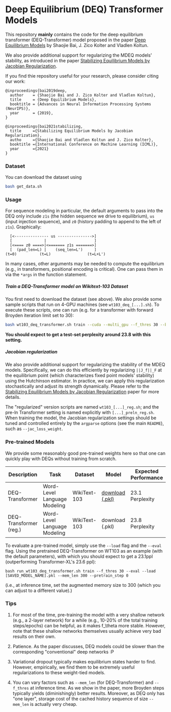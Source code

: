 # Deep Equilibrium (DEQ) Transformer Models

This repository __mainly__ contains the code for the deep equilibrium transformer (DEQ-Transformer) model proposed in the paper [Deep Equilibrium Models](https://arxiv.org/abs/1909.01377) by Shaojie Bai, J. Zico Kolter and Vladlen Koltun.

We also provide additional support for regularizing the MDEQ models' stability, as introduced in the paper [Stabilizing Equilibrium Models by Jacobian Regularization](https://arxiv.org/abs/2106.14342).

If you find thie repository useful for your research, please consider citing our work:

```
@inproceedings{bai2019deep,
  author    = {Shaojie Bai and J. Zico Kolter and Vladlen Koltun},
  title     = {Deep Equilibrium Models},
  booktitle = {Advances in Neural Information Processing Systems (NeurIPS)},
  year      = {2019},
}

@inproceedings{bai2021stabilizing,
  title     ={Stabilizing Equilibrium Models by Jacobian Regularization},
  autho     ={Shaojie Bai and Vladlen Koltun and J. Zico Kolter},
  booktitle ={International Conference on Machine Learning (ICML)},
  year      ={2021}
}
```

### Dataset

You can download the dataset using 
```sh
bash get_data.sh
```

### Usage

For sequence modeling in particular, the default arguments to pass into the DEQ only include `z1s` (the hidden sequence we drive to equilibrium), 
`us` (input injection sequence), and `z0` (history padding to append to the left of `z1s`). Graphically:

```
  [<--------------- us --------------->]
  [              |                     ]         
  [<==== z0 ====>|<======= z1s =======>]
  [  (pad_len=L) |    (seq_len=L')     ]
(t=0)          (t=L)                (t=L+L')
```
In many cases, other arguments may be needed to compute the equilibrium (e.g., in transformers, positional encoding is critical). One can pass them in via the `*args` in the function statement.

##### Train a DEQ-Transformer model on Wikitext-103 Dataset

You first need to download the dataset (see above). We also provide some sample scripts that run on 4-GPU machines (see `wt103_deq_[...].sh`). To execute these scripts, one can run (e.g. for a transformer with forward Broyden iteration limit set to 30):
```sh
bash wt103_deq_transformer.sh train --cuda --multi_gpu --f_thres 30 --b_thres 40
```
**You should expect to get a test-set perplexity around 23.8 with this setting.**

##### Jacobian regularization
We also provide additional support for regularizing the stability of the MDEQ models. Specifically, we can do this efficiently by regularizing `||J_f||_F` at the equilibrium point (which characterizes fixed point models' stability) using the Hutchinson estimator. In practice, we can apply this regularization stochastically and adjust its strength dynamically. Please refer to the [Stabilizing Equilibrium Models by Jacobian Regularization](https://arxiv.org/abs/2106.14342) paper for more details.

The "regularized" version scripts are named `wt103_[...]_reg.sh`; and the pre-ln Transformer setting is named explicitly with `[...]_preln_reg.sh`. When training the model, the Jacobian regularization settings should be tuned and controlled entirely by the `argparse` options (see the main `README`), such as `--jac_loss_weight`. 

### Pre-trained Models

We provide some reasonably good pre-trained weights here so that one can quickly play with DEQs without training from scratch.

| Description   | Task              | Dataset             | Model                                      | Expected Performance    |
| ------------- | ----------------- | ------------------- | ------------------------------------------ | ----------------------- |
| DEQ-Transformer | Word-Level Language Modeling | WikiText-103 | [download (.pkl)](https://drive.google.com/file/d/1lZx_sHt0-1gJVgXx90LDRizq3k-ZI0SW/view?usp=sharing) |   23.1 Perplexity   |
| DEQ-Transformer (reg.) | Word-Level Language Modeling | WikiText-103 | download (.pkl) |   23.8 Perplexity   |

To evaluate a pre-trained model, simply use the `--load` flag and the `--eval` flag. Using the pretrained DEQ-Transformer on WT103 as an example (with the default parameters), with which you should expect to get a 23.1ppl (outperforming Transformer-XL's 23.6 ppl):
```
bash run_wt103_deq_transformer.sh train --f_thres 30 --eval --load [SAVED_MODEL_NAME].pkl --mem_len 300 --pretrain_step 0
```
(i.e., at inference time, set the augmented memory size to 300 (which you can adjust to a different value).)


### Tips

1. For most of the time, pre-training the model with a very shallow network (e.g., a 2-layer network) for a while (e.g., 10-20% of the total training steps/epochs) can be helpful, as it makes f_\theta more stable. However, note that these shallow networks themselves usually achieve very bad results on their own.

2. Patience. As the paper discusses, DEQ models could be slower than the corresponding "conventional" deep networks :P

3. Variational dropout typically makes equilibrium states harder to find. However, empirically, we find them to be extremely useful regularizations to these weight-tied models.

4. You can vary factors such as `--mem_len` (for DEQ-Transformer) and `--f_thres` at inference time. As we show in the paper, more Broyden steps typically yields (diminishingly) better results. Moreover, as DEQ only has "one layer", storage cost of the cached history sequence of size `--mem_len` is actually very cheap.